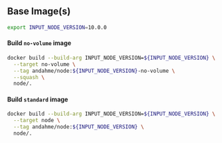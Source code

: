 ## Base Image(s)

```bash
export INPUT_NODE_VERSION=10.0.0
```


#### Build `no-volume` image
```bash
docker build --build-arg INPUT_NODE_VERSION=${INPUT_NODE_VERSION} \
  --target no-volume \
  --tag andahme/node:${INPUT_NODE_VERSION}-no-volume \
  --squash \
  node/.
```

#### Build `standard` image
```bash
docker build --build-arg INPUT_NODE_VERSION=${INPUT_NODE_VERSION} \
  --target node \
  --tag andahme/node:${INPUT_NODE_VERSION} \
  node/.
```

